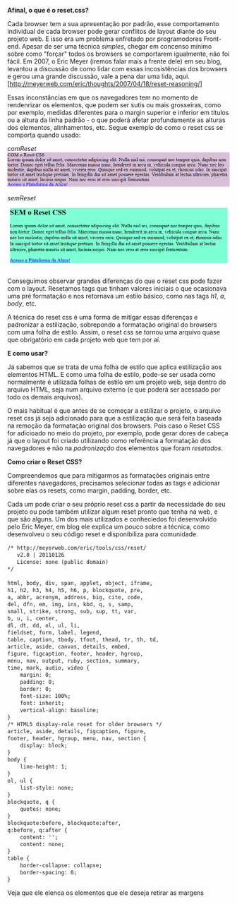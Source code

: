 **Afinal, o que é o reset.css?**

Cada browser tem a sua apresentação por padrão, esse comportamento individual de cada browser pode gerar conflitos de layout diante do seu projeto web. E isso era um problema enfretado por programodores Front-end. Apesar de ser uma técnica *simples*, chegar em concenso mínimo sobre como "forçar" todos os browsers se comportarem igualmente, não foi fácil. Em 2007, o Eric Meyer (iremos falar mais a frente dele) em seu blog, levantou a discussão de como lidar com essas incosistências dos browsers e gerou uma grande discussão, vale a pena dar uma lida, aqui. [http://meyerweb.com/eric/thoughts/2007/04/18/reset-reasoning/]

Essas inconstâncias em que os navegadores tem no momento de rendenrizar os elementos, que  podem ser sutis ou mais grosseiras, como por exemplo, medidas diferentes para o margin superior e inferior em títulos ou a altura da linha padrão - o que poderá afetar profundamente as alturas dos elementos, alinhamentos, etc. Segue exemplo de como o reset css se comporta quando usado:

*comReset*
![comResetCSS](img/semReset.png)

*semReset*
![semResetCSS](img/comReset.png)

Conseguimos observar grandes diferenças do que o reset css pode fazer com o layout. Resetamos tags que tinham valores iniciais o que ocasionava uma pré formatação e nos retornava um estilo básico, como nas tags *h1*, *a*, *body*, etc. 

A técnica do reset css é uma forma de mitigar essas diferenças e padronizar a estilização, sobrepondo a formatação original do browsers com uma folha de estilo. Assim, o reset css se tornou uma arquivo quase que obrigatório em cada projeto web que tem por aí.

**E como usar?**

Já sabemos que se trata de uma folha de estilo que aplica estilização aos elementos HTML. E como uma folha de estilo, pode-se ser usada como normalmente é utilizada folhas de estilo em um projeto web, seja dentro do arquivo HTML, seja num arquivo externo (e que poderá ser acessado por todo os demais arquivos).

O mais habitual é que antes de se começar a estilizar o projeto, o arquivo reset css já seja adicionado para que a estilização que será feita baseada na remoção da formatação original dos browsers. Pois caso o Reset CSS for adicioado no meio do projeto, por exemplo, pode gerar dores de cabeça já que o layout foi criado utilizando como referência a formatação dos navegadores e não na *padronização* dos elementos que foram *resetados*.

**Como criar o Reset CSS?**

Compreendemos que para mitigarmos as formatações originais entre diferentes navegadores, precisamos selecionar todas as tags e adicionar sobre elas os resets, como margin, padding, border, etc. 

Cada um pode criar o seu próprio reset css a partir da necessidade do seu projeto ou pode também utilizar algum reset pronto que tenha na web, e que são alguns. Um dos mais utilizados e conheciedos foi desenvolvido pelo Eric Meyer, em blog ele explica um pouco sobre a técnica, como desenvolveu o seu código reset e disponibiliza para comunidade.

```
/* http://meyerweb.com/eric/tools/css/reset/ 
   v2.0 | 20110126
   License: none (public domain)
*/

html, body, div, span, applet, object, iframe,
h1, h2, h3, h4, h5, h6, p, blockquote, pre,
a, abbr, acronym, address, big, cite, code,
del, dfn, em, img, ins, kbd, q, s, samp,
small, strike, strong, sub, sup, tt, var,
b, u, i, center,
dl, dt, dd, ol, ul, li,
fieldset, form, label, legend,
table, caption, tbody, tfoot, thead, tr, th, td,
article, aside, canvas, details, embed, 
figure, figcaption, footer, header, hgroup, 
menu, nav, output, ruby, section, summary,
time, mark, audio, video {
	margin: 0;
	padding: 0;
	border: 0;
	font-size: 100%;
	font: inherit;
	vertical-align: baseline;
}
/* HTML5 display-role reset for older browsers */
article, aside, details, figcaption, figure, 
footer, header, hgroup, menu, nav, section {
	display: block;
}
body {
	line-height: 1;
}
ol, ul {
	list-style: none;
}
blockquote, q {
	quotes: none;
}
blockquote:before, blockquote:after,
q:before, q:after {
	content: '';
	content: none;
}
table {
	border-collapse: collapse;
	border-spacing: 0;
}
```
Veja que ele elenca os elementos que ele deseja retirar as margens 